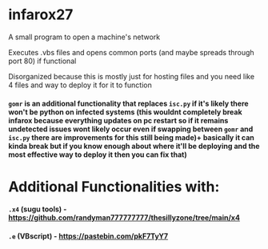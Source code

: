 # infarox27
A small program to open a machine's network

Executes .vbs files and opens common ports (and maybe spreads through port 80) if functional

Disorganized because this is mostly just for hosting files and you need like 4 files and way to deploy it for it to function

#### `gomr` is an additional functionality that replaces `isc.py` if it's likely there won't be python on infected systems (this wouldnt completely break infarox because everything updates on pc restart so if it remains undetected issues wont likely occur even if swapping between `gomr` and `isc.py` there are improvements for this still being made)+ basically it can kinda break but if you know enough about where it'll be deploying and the most effective way to deploy it then you can fix that)

# Additional Functionalities with:

#### `.x4` (sugu tools) - https://github.com/randyman777777777/thesillyzone/tree/main/x4

#### `.e` (VBscript) - https://pastebin.com/pkF7TyY7
